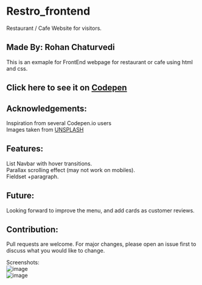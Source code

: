 # Restro_frontend
Restaurant / Cafe Website for visitors.

## Made By: Rohan Chaturvedi
This is an exmaple for FrontEnd webpage for restaurant or cafe using html and css.  

## Click here to see it on [Codepen](https://codepen.io/Ridevrutahc/pen/qBmKmKg?editors=1100)  

## Acknowledgements:
Inspiration from several Codepen.io users  
Images taken from [UNSPLASH](https://unsplash.com/)  

## Features:
List Navbar with hover transitions.  
Parallax scrolling effect (may not work on mobiles).  
Fieldset +paragraph.  

## Future:
Looking forward to improve the menu, and add cards as customer reviews.  

## Contribution:
Pull requests are welcome. For major changes, please open an issue first to discuss what you would like to change.  

Screenshots:  
![image](https://user-images.githubusercontent.com/81807980/127870231-68fb5de6-23ff-4563-8025-c93ce5da412c.png)  
![image](https://user-images.githubusercontent.com/81807980/127871745-5a358b72-cc1b-4091-a185-395bea054f13.png)  

